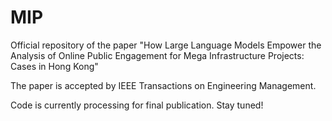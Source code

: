 # MIP
Official repository of the paper "How Large Language Models Empower the Analysis of Online Public Engagement for Mega Infrastructure Projects: Cases in Hong Kong"

The paper is accepted by IEEE Transactions on Engineering Management.

Code is currently processing for final publication. Stay tuned!
